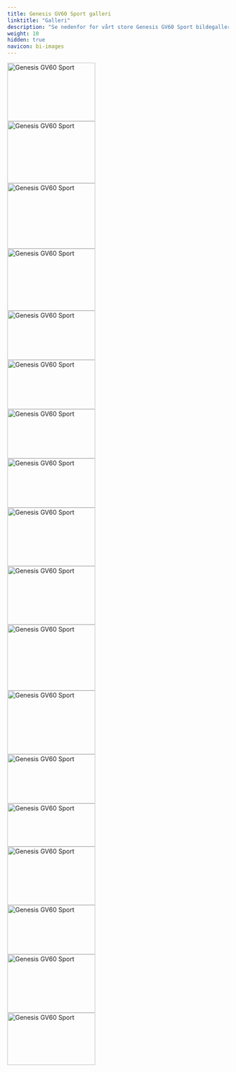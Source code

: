 ```yaml
---
title: Genesis GV60 Sport galleri
linktitle: "Galleri"
description: "Se nedenfor for vårt store Genesis GV60 Sport bildegalleri. Klikk på bildene for høyoppløselige versjoner."
weight: 10
hidden: true
navicon: bi-images
---
```

<!-- markdownlint-disable MD033 -->
<div class="row" id ="my-gallery">
<div class="pswp-grid-item col-12 col-md-6 col-lg-4">
<a href="https://media.evkx.net/multimedia/models/genesis/gv60/gv60_sport/driving_1.jpg"
data-pswp-src="https://media.evkx.net/multimedia/models/genesis/gv60/gv60_sport/driving_1.jpg"
data-pswp-width="1500"
data-pswp-height="1000" 
target="_blank">
<img src="https://media.evkx.net/multimedia/models/genesis/gv60/gv60_sport/driving_1_xst.jpg" alt="Genesis GV60 Sport" width="200px" height="133px" />
</a>
</div>
<div class="pswp-grid-item col-12 col-md-6 col-lg-4">
<a href="https://media.evkx.net/multimedia/models/genesis/gv60/gv60_sport/exterior_1.jpg"
data-pswp-src="https://media.evkx.net/multimedia/models/genesis/gv60/gv60_sport/exterior_1.jpg"
data-pswp-width="3000"
data-pswp-height="2121" 
target="_blank">
<img src="https://media.evkx.net/multimedia/models/genesis/gv60/gv60_sport/exterior_1_xst.jpg" alt="Genesis GV60 Sport" width="200px" height="141px" />
</a>
</div>
<div class="pswp-grid-item col-12 col-md-6 col-lg-4">
<a href="https://media.evkx.net/multimedia/models/genesis/gv60/gv60_sport/exterior_10.jpg"
data-pswp-src="https://media.evkx.net/multimedia/models/genesis/gv60/gv60_sport/exterior_10.jpg"
data-pswp-width="1500"
data-pswp-height="1124" 
target="_blank">
<img src="https://media.evkx.net/multimedia/models/genesis/gv60/gv60_sport/exterior_10_xst.jpg" alt="Genesis GV60 Sport" width="200px" height="149px" />
</a>
</div>
<div class="pswp-grid-item col-12 col-md-6 col-lg-4">
<a href="https://media.evkx.net/multimedia/models/genesis/gv60/gv60_sport/exterior_2.jpg"
data-pswp-src="https://media.evkx.net/multimedia/models/genesis/gv60/gv60_sport/exterior_2.jpg"
data-pswp-width="3000"
data-pswp-height="2121" 
target="_blank">
<img src="https://media.evkx.net/multimedia/models/genesis/gv60/gv60_sport/exterior_2_xst.jpg" alt="Genesis GV60 Sport" width="200px" height="141px" />
</a>
</div>
<div class="pswp-grid-item col-12 col-md-6 col-lg-4">
<a href="https://media.evkx.net/multimedia/models/genesis/gv60/gv60_sport/exterior_3.jpg"
data-pswp-src="https://media.evkx.net/multimedia/models/genesis/gv60/gv60_sport/exterior_3.jpg"
data-pswp-width="3000"
data-pswp-height="1688" 
target="_blank">
<img src="https://media.evkx.net/multimedia/models/genesis/gv60/gv60_sport/exterior_3_xst.jpg" alt="Genesis GV60 Sport" width="200px" height="112px" />
</a>
</div>
<div class="pswp-grid-item col-12 col-md-6 col-lg-4">
<a href="https://media.evkx.net/multimedia/models/genesis/gv60/gv60_sport/exterior_4.jpg"
data-pswp-src="https://media.evkx.net/multimedia/models/genesis/gv60/gv60_sport/exterior_4.jpg"
data-pswp-width="3000"
data-pswp-height="1688" 
target="_blank">
<img src="https://media.evkx.net/multimedia/models/genesis/gv60/gv60_sport/exterior_4_xst.jpg" alt="Genesis GV60 Sport" width="200px" height="112px" />
</a>
</div>
<div class="pswp-grid-item col-12 col-md-6 col-lg-4">
<a href="https://media.evkx.net/multimedia/models/genesis/gv60/gv60_sport/exterior_5.jpg"
data-pswp-src="https://media.evkx.net/multimedia/models/genesis/gv60/gv60_sport/exterior_5.jpg"
data-pswp-width="3000"
data-pswp-height="1688" 
target="_blank">
<img src="https://media.evkx.net/multimedia/models/genesis/gv60/gv60_sport/exterior_5_xst.jpg" alt="Genesis GV60 Sport" width="200px" height="112px" />
</a>
</div>
<div class="pswp-grid-item col-12 col-md-6 col-lg-4">
<a href="https://media.evkx.net/multimedia/models/genesis/gv60/gv60_sport/exterior_6.jpg"
data-pswp-src="https://media.evkx.net/multimedia/models/genesis/gv60/gv60_sport/exterior_6.jpg"
data-pswp-width="3000"
data-pswp-height="1688" 
target="_blank">
<img src="https://media.evkx.net/multimedia/models/genesis/gv60/gv60_sport/exterior_6_xst.jpg" alt="Genesis GV60 Sport" width="200px" height="112px" />
</a>
</div>
<div class="pswp-grid-item col-12 col-md-6 col-lg-4">
<a href="https://media.evkx.net/multimedia/models/genesis/gv60/gv60_sport/exterior_7.jpg"
data-pswp-src="https://media.evkx.net/multimedia/models/genesis/gv60/gv60_sport/exterior_7.jpg"
data-pswp-width="3000"
data-pswp-height="2003" 
target="_blank">
<img src="https://media.evkx.net/multimedia/models/genesis/gv60/gv60_sport/exterior_7_xst.jpg" alt="Genesis GV60 Sport" width="200px" height="133px" />
</a>
</div>
<div class="pswp-grid-item col-12 col-md-6 col-lg-4">
<a href="https://media.evkx.net/multimedia/models/genesis/gv60/gv60_sport/exterior_8.jpg"
data-pswp-src="https://media.evkx.net/multimedia/models/genesis/gv60/gv60_sport/exterior_8.jpg"
data-pswp-width="3000"
data-pswp-height="2000" 
target="_blank">
<img src="https://media.evkx.net/multimedia/models/genesis/gv60/gv60_sport/exterior_8_xst.jpg" alt="Genesis GV60 Sport" width="200px" height="133px" />
</a>
</div>
<div class="pswp-grid-item col-12 col-md-6 col-lg-4">
<a href="https://media.evkx.net/multimedia/models/genesis/gv60/gv60_sport/exterior_9.jpg"
data-pswp-src="https://media.evkx.net/multimedia/models/genesis/gv60/gv60_sport/exterior_9.jpg"
data-pswp-width="3000"
data-pswp-height="2251" 
target="_blank">
<img src="https://media.evkx.net/multimedia/models/genesis/gv60/gv60_sport/exterior_9_xst.jpg" alt="Genesis GV60 Sport" width="200px" height="150px" />
</a>
</div>
<div class="pswp-grid-item col-12 col-md-6 col-lg-4">
<a href="https://media.evkx.net/multimedia/models/genesis/gv60/gv60_sport/frontseats_1.jpg"
data-pswp-src="https://media.evkx.net/multimedia/models/genesis/gv60/gv60_sport/frontseats_1.jpg"
data-pswp-width="1500"
data-pswp-height="1090" 
target="_blank">
<img src="https://media.evkx.net/multimedia/models/genesis/gv60/gv60_sport/frontseats_1_xst.jpg" alt="Genesis GV60 Sport" width="200px" height="145px" />
</a>
</div>
<div class="pswp-grid-item col-12 col-md-6 col-lg-4">
<a href="https://media.evkx.net/multimedia/models/genesis/gv60/gv60_sport/headlights_1.jpg"
data-pswp-src="https://media.evkx.net/multimedia/models/genesis/gv60/gv60_sport/headlights_1.jpg"
data-pswp-width="1387"
data-pswp-height="780" 
target="_blank">
<img src="https://media.evkx.net/multimedia/models/genesis/gv60/gv60_sport/headlights_1_xst.jpg" alt="Genesis GV60 Sport" width="200px" height="112px" />
</a>
</div>
<div class="pswp-grid-item col-12 col-md-6 col-lg-4">
<a href="https://media.evkx.net/multimedia/models/genesis/gv60/gv60_sport/interior_1.jpg"
data-pswp-src="https://media.evkx.net/multimedia/models/genesis/gv60/gv60_sport/interior_1.jpg"
data-pswp-width="3000"
data-pswp-height="1473" 
target="_blank">
<img src="https://media.evkx.net/multimedia/models/genesis/gv60/gv60_sport/interior_1_xst.jpg" alt="Genesis GV60 Sport" width="200px" height="98px" />
</a>
</div>
<div class="pswp-grid-item col-12 col-md-6 col-lg-4">
<a href="https://media.evkx.net/multimedia/models/genesis/gv60/gv60_sport/interior_2.jpg"
data-pswp-src="https://media.evkx.net/multimedia/models/genesis/gv60/gv60_sport/interior_2.jpg"
data-pswp-width="1430"
data-pswp-height="955" 
target="_blank">
<img src="https://media.evkx.net/multimedia/models/genesis/gv60/gv60_sport/interior_2_xst.jpg" alt="Genesis GV60 Sport" width="200px" height="133px" />
</a>
</div>
<div class="pswp-grid-item col-12 col-md-6 col-lg-4">
<a href="https://media.evkx.net/multimedia/models/genesis/gv60/gv60_sport/main_1.jpg"
data-pswp-src="https://media.evkx.net/multimedia/models/genesis/gv60/gv60_sport/main_1.jpg"
data-pswp-width="3000"
data-pswp-height="1688" 
target="_blank">
<img src="https://media.evkx.net/multimedia/models/genesis/gv60/gv60_sport/main_1_xst.jpg" alt="Genesis GV60 Sport" width="200px" height="112px" />
</a>
</div>
<div class="pswp-grid-item col-12 col-md-6 col-lg-4">
<a href="https://media.evkx.net/multimedia/models/genesis/gv60/gv60_sport/rearlights_1.jpg"
data-pswp-src="https://media.evkx.net/multimedia/models/genesis/gv60/gv60_sport/rearlights_1.jpg"
data-pswp-width="3000"
data-pswp-height="2000" 
target="_blank">
<img src="https://media.evkx.net/multimedia/models/genesis/gv60/gv60_sport/rearlights_1_xst.jpg" alt="Genesis GV60 Sport" width="200px" height="133px" />
</a>
</div>
<div class="pswp-grid-item col-12 col-md-6 col-lg-4">
<a href="https://media.evkx.net/multimedia/models/genesis/gv60/gv60_sport/screens_1.jpg"
data-pswp-src="https://media.evkx.net/multimedia/models/genesis/gv60/gv60_sport/screens_1.jpg"
data-pswp-width="3000"
data-pswp-height="1796" 
target="_blank">
<img src="https://media.evkx.net/multimedia/models/genesis/gv60/gv60_sport/screens_1_xst.jpg" alt="Genesis GV60 Sport" width="200px" height="119px" />
</a>
</div>
</div>
<script type="module">
  import PhotoSwipeLightbox from '/js/photoswipe-lightbox.esm.js';
    const lightbox = new PhotoSwipeLightbox({
       gallery: '#my-gallery',
        children: 'a',
        pswpModule: () => import('/js/photoswipe.esm.js')
    });
lightbox.init();
</script>
